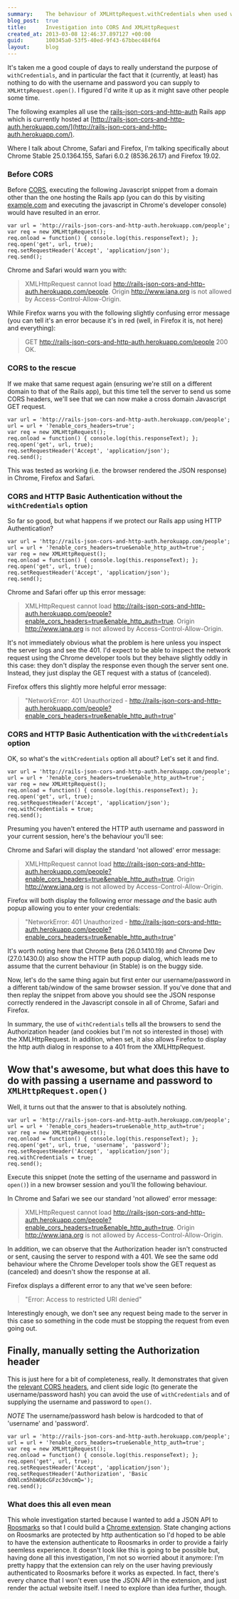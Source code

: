 ```yaml
---
summary:    The behaviour of XMLHttpRequest.withCredentials when used with CORS
blog_post:  true
title:      Investigation into CORS And XMLHttpRequest
created_at: 2013-03-08 12:46:37.897127 +00:00
guid:       100345a0-53f5-40ed-9f43-67bbec484f64
layout:     blog
---
```


It's taken me a good couple of days to really understand the purpose of `withCredentials`, and in particular the fact that it (currently, at least) has nothing to do with the username and password you can supply to `XMLHttpRequest.open()`. I figured I'd write it up as it might save other people some time.

The following examples all use the [rails-json-cors-and-http-auth](https://github.com/chrisroos/rails-json-cors-and-http-auth) Rails app which is currently hosted at [http://rails-json-cors-and-http-auth.herokuapp.com/](http://rails-json-cors-and-http-auth.herokuapp.com/).

Where I talk about Chrome, Safari and Firefox, I'm talking specifically about Chrome Stable 25.0.1364.155, Safari 6.0.2 (8536.26.17) and Firefox 19.02.

### Before CORS

Before [CORS][], executing the following Javascript snippet from a domain other than the one hosting the Rails app (you can do this by visiting [example.com](http://example.com) and executing the javascript in Chrome's developer console) would have resulted in an error.

    var url = 'http://rails-json-cors-and-http-auth.herokuapp.com/people';
    var req = new XMLHttpRequest();
    req.onload = function() { console.log(this.responseText); };
    req.open('get', url, true);
    req.setRequestHeader('Accept', 'application/json');
    req.send();

Chrome and Safari would warn you with:

> XMLHttpRequest cannot load http://rails-json-cors-and-http-auth.herokuapp.com/people. Origin http://www.iana.org is not allowed by Access-Control-Allow-Origin.

While Firefox warns you with the following slightly confusing error message (you can tell it's an error because it's in red (well, in Firefox it is, not here) and everything):

> GET http://rails-json-cors-and-http-auth.herokuapp.com/people 200 OK.

### CORS to the rescue

If we make that same request again (ensuring we're still on a different domain to that of the Rails app), but this time tell the server to send us some CORS headers, we'll see that we can now make a cross domain Javascript GET request.

    var url = 'http://rails-json-cors-and-http-auth.herokuapp.com/people';
    url = url + '?enable_cors_headers=true';
    var req = new XMLHttpRequest();
    req.onload = function() { console.log(this.responseText); };
    req.open('get', url, true);
    req.setRequestHeader('Accept', 'application/json');
    req.send();

This was tested as working (i.e. the browser rendered the JSON response) in Chrome, Firefox and Safari.

### CORS and HTTP Basic Authentication without the `withCredentials` option

So far so good, but what happens if we protect our Rails app using HTTP Authentication?

    var url = 'http://rails-json-cors-and-http-auth.herokuapp.com/people';
    url = url + '?enable_cors_headers=true&enable_http_auth=true';
    var req = new XMLHttpRequest();
    req.onload = function() { console.log(this.responseText); };
    req.open('get', url, true);
    req.setRequestHeader('Accept', 'application/json');
    req.send();

Chrome and Safari offer up this error message:

> XMLHttpRequest cannot load http://rails-json-cors-and-http-auth.herokuapp.com/people?enable_cors_headers=true&enable_http_auth=true. Origin http://www.iana.org is not allowed by Access-Control-Allow-Origin.

It's not immediately obvious what the problem is here unless you inspect the server logs and see the 401. I'd expect to be able to inspect the network request using the Chrome developer tools but they behave slightly oddly in this case: they don't display the response even though the server sent one. Instead, they just display the GET request with a status of (canceled).

Firefox offers this slightly more helpful error message:

> "NetworkError: 401 Unauthorized  - http://rails-json-cors-and-http-auth.herokuapp.com/people?enable_cors_headers=true&enable_http_auth=true"

### CORS and HTTP Basic Authentication with the `withCredentials` option

OK, so what's the `withCredentials` option all about? Let's set it and find.

    var url = 'http://rails-json-cors-and-http-auth.herokuapp.com/people';
    url = url + '?enable_cors_headers=true&enable_http_auth=true';
    var req = new XMLHttpRequest();
    req.onload = function() { console.log(this.responseText); };
    req.open('get', url, true);
    req.setRequestHeader('Accept', 'application/json');
    req.withCredentials = true;
    req.send();

Presuming you haven't entered the HTTP auth username and password in your current session, here's the behaviour you'll see:

Chrome and Safari will display the standard 'not allowed' error message:

> XMLHttpRequest cannot load http://rails-json-cors-and-http-auth.herokuapp.com/people?enable_cors_headers=true&enable_http_auth=true. Origin http://www.iana.org is not allowed by Access-Control-Allow-Origin.

Firefox will both display the following error message *and* the basic auth popup allowing you to enter your credentials:

> "NetworkError: 401 Unauthorized  - http://rails-json-cors-and-http-auth.herokuapp.com/people?enable_cors_headers=true&enable_http_auth=true"

It's worth noting here that Chrome Beta (26.0.1410.19) and Chrome Dev (27.0.1430.0) also show the HTTP auth popup dialog, which leads me to assume that the current behaviour (in Stable) is on the buggy side.

Now, let's do the same thing again but first enter our username/password in a different tab/window of the same browser session. If you've done that and then replay the snippet from above you should see the JSON response correctly rendered in the Javascript console in all of Chrome, Safari and Firefox.

In summary, the use of `withCredentials` tells all the browsers to send the Authorization header (and cookies but I'm not so interested in those) with the XMLHttpRequest. In addition, when set, it also allows Firefox to display the http auth dialog in response to a 401 from the XMLHttpRequest.

## Wow that's awesome, but what does this have to do with passing a username and password to `XMLHttpRequest.open()`

Well, it turns out that the answer to that is absolutely nothing.

    var url = 'http://rails-json-cors-and-http-auth.herokuapp.com/people';
    url = url + '?enable_cors_headers=true&enable_http_auth=true';
    var req = new XMLHttpRequest();
    req.onload = function() { console.log(this.responseText); };
    req.open('get', url, true, 'username', 'password');
    req.setRequestHeader('Accept', 'application/json');
    req.withCredentials = true;
    req.send();

Execute this snippet (note the setting of the username and password in `open()`) in a new browser session and you'll the following behaviour.

In Chrome and Safari we see our standard 'not allowed' error message:

> XMLHttpRequest cannot load http://rails-json-cors-and-http-auth.herokuapp.com/people?enable_cors_headers=true&enable_http_auth=true. Origin http://www.iana.org is not allowed by Access-Control-Allow-Origin.

In addition, we can observe that the Authorization header isn't constructed or sent, causing the server to respond with a 401. We see the same odd behaviour where the Chrome Developer tools show the GET request as (canceled) and doesn't show the response at all.

Firefox displays a different error to any that we've seen before:

> "Error: Access to restricted URI denied"

Interestingly enough, we don't see any request being made to the server in this case so something in the code must be stopping the request from even going out.

## Finally, manually setting the Authorization header

This is just here for a bit of completeness, really. It demonstrates that given the [relevant CORS headers][1], and client side logic (to generate the username/password hash) you can avoid the use of `withCredentials` and of supplying the username and password to `open()`.

*NOTE* The username/password hash below is hardcoded to that of 'username' and 'password'.

    var url = 'http://rails-json-cors-and-http-auth.herokuapp.com/people';
    url = url + '?enable_cors_headers=true&enable_http_auth=true';
    var req = new XMLHttpRequest();
    req.onload = function() { console.log(this.responseText); };
    req.open('get', url, true);
    req.setRequestHeader('Accept', 'application/json');
    req.setRequestHeader('Authorization', 'Basic dXNlcm5hbWU6cGFzc3dvcmQ=');
    req.send();

### What does this all even mean

This whole investigation started because I wanted to add a JSON API to [Roosmarks][] so that I could build a [Chrome extension](https://github.com/chrisroos/roosmarks-chrome-extension). State changing actions on Roosmarks are protected by http authentication so I'd hoped to be able to have the extension authenticate to Roosmarks in order to provide a fairly seemless experience. It doesn't look like this is going to be possible but, having done all this investigation, I'm not so worried about it anymore: I'm pretty happy that the extension can rely on the user having previously authenticated to Roosmarks before it works as expected. In fact, there's every chance that I won't even use the JSON API in the extension, and just render the actual website itself. I need to explore than idea further, though.

[CORS]: http://www.w3.org/TR/cors/
[1]: https://github.com/chrisroos/rails-json-cors-and-http-auth/commit/800ad64186f3d8814d8dcde0005225ce43af5172
[Roosmarks]: https://github.com/chrisroos/roosmarks
